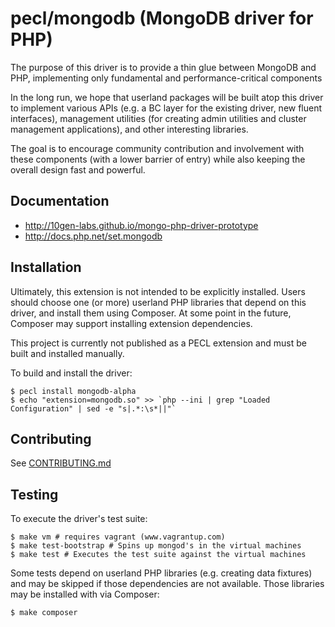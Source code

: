 # pecl/mongodb (MongoDB driver for PHP)

The purpose of this driver is to provide a thin glue between MongoDB
and PHP, implementing only fundamental and performance-critical components

In the long run, we hope that userland packages will be built atop this driver
to implement various APIs (e.g. a BC layer for the existing driver, new fluent
interfaces), management utilities (for creating admin utilities and cluster
management applications), and other interesting libraries.

The goal is to encourage community contribution and involvement with these
components (with a lower barrier of entry) while also keeping the overall design
fast and powerful.

## Documentation
- http://10gen-labs.github.io/mongo-php-driver-prototype
- http://docs.php.net/set.mongodb

## Installation

Ultimately, this extension is not intended to be explicitly installed. Users
should choose one (or more) userland PHP libraries that depend on this driver,
and install them using Composer. At some point in the future, Composer may
support installing extension dependencies.

This project is currently not published as a PECL extension and must be built
and installed manually.

To build and install the driver:

```
$ pecl install mongodb-alpha
$ echo "extension=mongodb.so" >> `php --ini | grep "Loaded Configuration" | sed -e "s|.*:\s*||"`
```

## Contributing

See [CONTRIBUTING.md](CONTRIBUTING.md)

## Testing

To execute the driver's test suite:

```
$ make vm # requires vagrant (www.vagrantup.com)
$ make test-bootstrap # Spins up mongod's in the virtual machines
$ make test # Executes the test suite against the virtual machines
```

Some tests depend on userland PHP libraries (e.g. creating data fixtures) and
may be skipped if those dependencies are not available. Those libraries may be
installed with via Composer:

```
$ make composer
```
